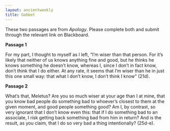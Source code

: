 ```yaml
---
layout: ancientweekly
title: Gobbet 
---
```

These two passages are from *Apology*. Please complete both and submit through the relevant link on Blackboard. 

**Passage 1**

For my part, I thought to myself as I left, “I’m wiser than that person. For it’s likely that neither of us knows anything fine and good, but he thinks he knows something he doesn’t know, whereas I, since I don’t in fact know, don’t think that I do either. At any rate, it seems that I’m wiser than he in just this one small way: that what I don’t know, I don’t think I know” (21d).

**Passage 2**

What’s that, Meletus? Are you so much wiser at your age than I at mine, that you know bad people do something bad to whoever’s closest to them at the given moment, and good people something good? Am I, by contrast, so very ignorant that I don’t know even this: that if I do something bad to an associate, I risk getting back something bad from him in return? And is the result, as you claim, that I do so very bad a thing intentionally? (25d-e).





